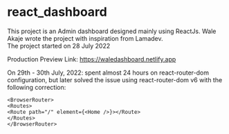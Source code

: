 # react_dashboard
This project is an Admin dashboard designed mainly using ReactJs. Wale Akaje wrote the project with inspiration from Lamadev.<br> 
The project started on 28 July 2022 <br>

Production Preview Link: https://waledashboard.netlify.app

On 29th - 30th July, 2022: spent almost 24 hours on react-router-dom configuration, but later solved the issue using react-router-dom v6 with the following correction:<br>
```
<BrowserRouter>
<Routes>
<Route path="/" element={<Home />}></Route>
</Routes>
</BrowserRouter>
```
